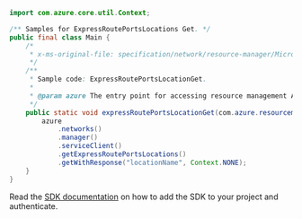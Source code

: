```java
import com.azure.core.util.Context;

/** Samples for ExpressRoutePortsLocations Get. */
public final class Main {
    /*
     * x-ms-original-file: specification/network/resource-manager/Microsoft.Network/stable/2021-05-01/examples/ExpressRoutePortsLocationGet.json
     */
    /**
     * Sample code: ExpressRoutePortsLocationGet.
     *
     * @param azure The entry point for accessing resource management APIs in Azure.
     */
    public static void expressRoutePortsLocationGet(com.azure.resourcemanager.AzureResourceManager azure) {
        azure
            .networks()
            .manager()
            .serviceClient()
            .getExpressRoutePortsLocations()
            .getWithResponse("locationName", Context.NONE);
    }
}
```

Read the [SDK documentation](https://github.com/Azure/azure-sdk-for-java/blob/azure-resourcemanager_2.15.0/sdk/resourcemanager/azure-resourcemanager/README.md) on how to add the SDK to your project and authenticate.

